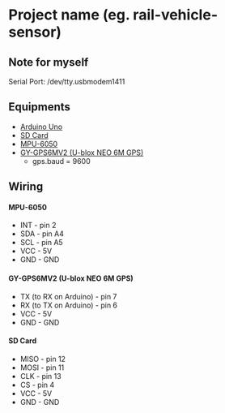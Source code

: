 Project name (eg. rail-vehicle-sensor)
===================


## Note for myself
Serial Port: /dev/tty.usbmodem1411


## Equipments

* [Arduino Uno](http://arduino.cc/en/Main/arduinoBoardUno)
* [SD Card](http://www.arduitronics.com/product/210/microsd-card-adapter-v1-1-catalex)
* [MPU-6050](http://playground.arduino.cc/Main/MPU-6050)
* [GY-GPS6MV2 (U-blox NEO 6M GPS)](https://developer.mbed.org/users/edodm85/notebook/gps-u-blox-neo-6m/)
    + gps.baud = 9600


## Wiring

#### MPU-6050
* INT   -  pin 2 
* SDA   -  pin A4
* SCL   -  pin A5
* VCC   -  5V
* GND   -  GND

#### GY-GPS6MV2 (U-blox NEO 6M GPS)
* TX (to RX on Arduino) - pin 7
* RX (to TX on Arduino) - pin 6
* VCC   -  5V
* GND   -  GND

#### SD Card
* MISO  -  pin 12
* MOSI  -  pin 11
* CLK   -  pin 13
* CS    -  pin 4
* VCC   -  5V
* GND   -  GND